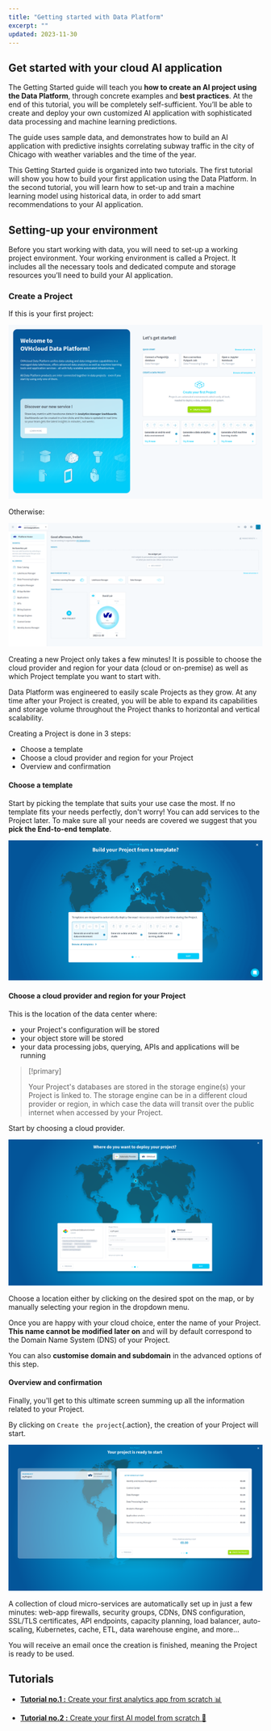 ```yaml
---
title: "Getting started with Data Platform"
excerpt: ""
updated: 2023-11-30
---
```


## Get started with your cloud AI application

The Getting Started guide will teach you **how to create an AI project using the Data Platform**, through concrete examples and **best practices**. At the end of this tutorial, you will be completely self-sufficient. You’ll be able to create and deploy your own customized AI application with sophisticated data processing and machine learning predictions.

The guide uses sample data, and demonstrates how to build an AI application with predictive insights correlating subway traffic in the city of Chicago with weather variables and the time of the year.

This Getting Started guide is organized into two tutorials. The first tutorial will show you how to build your first application using the Data Platform. In the second tutorial, you will learn how to set-up and train a machine learning model using historical data, in order to add smart recommendations to your AI application.

## Setting-up your environment

Before you start working with data, you will need to set-up a working project environment. Your working environment is called a Project. It includes all the necessary tools and dedicated compute and storage resources you’ll need to build your AI application.

### Create a Project

If this is your first project:

![First project](images/first_project.png)

Otherwise:

![New project](images/new_project.png)

Creating a new Project only takes a few minutes! It is possible to choose the cloud provider and region for your data (cloud or on-premise) as well as which Project template you want to start with.

Data Platform was engineered to easily scale Projects as they grow. At any time after your Project is created, you will be able to expand its capabilities and storage volume throughout the Project thanks to horizontal and vertical scalability.

Creating a Project is done in 3 steps:

- Choose a template
- Choose a cloud provider and region for your Project
- Overview and confirmation

#### Choose a template

Start by picking the template that suits your use case the most. If no template fits your needs perfectly, don't worry! You can add services to the Project later. To make sure all your needs are covered we suggest that you **pick the End-to-end template**.

![Project template choice](images/template-choice.png)

#### Choose a cloud provider and region for your Project

This is the location of the data center where:

*   your Project's configuration will be stored
*   your object store will be stored
*   your data processing jobs, querying, APIs and applications will be running

> [!primary]
>
> Your Project's databases are stored in the storage engine(s) your Project is linked to. The storage engine can be in a different cloud provider or region, in which case the data will transit over the public internet when accessed by your Project.
>

Start by choosing a cloud provider.

![Project cloud provider](images/cloud-provider.png)

Choose a location either by clicking on the desired spot on the map, or by manually selecting your region in the dropdown menu.

Once you are happy with your cloud choice, enter the name of your Project. **This name cannot be modified later on** and will by default correspond to the Domain Name System (DNS) of your Project.

You can also **customise domain and subdomain** in the advanced options of this step.

#### Overview and confirmation

Finally, you'll get to this ultimate screen summing up all the information related to your Project.

By clicking on `Create the project`{.action}, the creation of your Project will start.

![Project overview](images/overview.png)

A collection of cloud micro-services are automatically set up in just a few minutes: web-app firewalls, security groups, CDNs, DNS configuration, SSL/TLS certificates, API endpoints, capacity planning, load balancer, auto-scaling, Kubernetes, cache, ETL, data warehouse engine, and more…

You will receive an email once the creation is finished, meaning the Project is ready to be used.

## Tutorials

- [**Tutorial no.1 :** Create your first analytics app from scratch 📊](/pages/public_cloud/data_platform/tutorials/tuto_01_build_a_first_app_from_scratch/tuto_01_build_a_first_app_from_scratch_intro)

- [**Tutorial no.2 :** Create your first AI model from scratch 🤖](/pages/public_cloud/data_platform/tutorials/tuto_02_build_an_ai_model_from_scratch/tuto_02_build_an_ai_model_from_scratch_intro)
